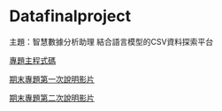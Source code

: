 # Datafinalproject

主題：智慧數據分析助理 結合語言模型的CSV資料探索平台

[專題主程式碼](https://github.com/guanyu1127/Datafinalproject/blob/main/Final/main.py)

[期末專題第一次說明影片](https://youtu.be/yIZOVLm72iM)


[期末專題第二次說明影片](https://youtu.be/UaPolU0nDrs)
